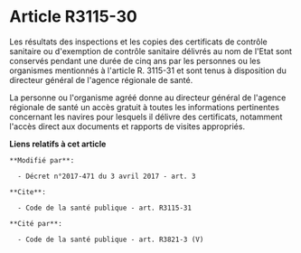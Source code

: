 # Article R3115-30

Les résultats des inspections et les copies des certificats de contrôle sanitaire ou d'exemption de contrôle sanitaire
délivrés au nom de l'Etat sont conservés pendant une durée de cinq ans par les personnes ou les organismes mentionnés à
l'article R. 3115-31 et sont tenus à disposition du directeur général de l'agence régionale de santé.

La personne ou l'organisme agréé donne au directeur général de l'agence régionale de santé un accès gratuit à toutes les
informations pertinentes concernant les navires pour lesquels il délivre des certificats, notamment l'accès direct aux
documents et rapports de visites appropriés.

**Liens relatifs à cet article**

	**Modifié par**:

	  - Décret n°2017-471 du 3 avril 2017 - art. 3

	**Cite**:

	  - Code de la santé publique - art. R3115-31

	**Cité par**:

	  - Code de la santé publique - art. R3821-3 (V)
